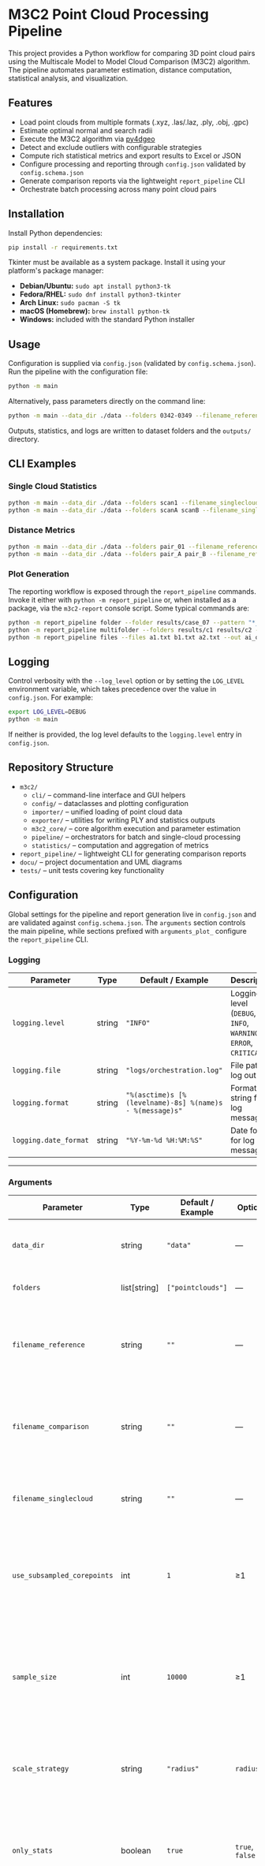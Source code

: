 # M3C2 Point Cloud Processing Pipeline

This project provides a Python workflow for comparing 3D point cloud pairs using the Multiscale Model to Model Cloud Comparison (M3C2) algorithm. The pipeline automates parameter estimation, distance computation, statistical analysis, and visualization.

## Features
- Load point clouds from multiple formats (.xyz, .las/.laz, .ply, .obj, .gpc)
- Estimate optimal normal and search radii
- Execute the M3C2 algorithm via [py4dgeo](https://github.com/py4dgeo/py4dgeo)
- Detect and exclude outliers with configurable strategies
- Compute rich statistical metrics and export results to Excel or JSON
- Configure processing and reporting through `config.json` validated by `config.schema.json`
- Generate comparison reports via the lightweight `report_pipeline` CLI
- Orchestrate batch processing across many point cloud pairs

## Installation
Install Python dependencies:

```bash
pip install -r requirements.txt
```

Tkinter must be available as a system package. Install it using your platform's
package manager:

- **Debian/Ubuntu:** `sudo apt install python3-tk`
- **Fedora/RHEL:** `sudo dnf install python3-tkinter`
- **Arch Linux:** `sudo pacman -S tk`
- **macOS (Homebrew):** `brew install python-tk`
- **Windows:** included with the standard Python installer

## Usage
Configuration is supplied via `config.json` (validated by `config.schema.json`).
Run the pipeline with the configuration file:

```bash
python -m main
```

Alternatively, pass parameters directly on the command line:

```bash
python -m main --data_dir ./data --folders 0342-0349 --filename_reference reference.ply --filename_comparison comparison.ply
```

Outputs, statistics, and logs are written to dataset folders and the `outputs/` directory.

## CLI Examples

### Single Cloud Statistics

```bash
python -m main --data_dir ./data --folders scan1 --filename_singlecloud surface.las --stats_singleordistance single
python -m main --data_dir ./data --folders scanA scanB --filename_singlecloud points.ply --stats_singleordistance single --output_format json
```

### Distance Metrics

```bash
python -m main --data_dir ./data --folders pair_01 --filename_reference ref.ply --filename_comparison cmp.ply --stats_singleordistance distance
python -m main --data_dir ./data --folders pair_A pair_B --filename_reference ref.las --filename_comparison cmp.las --stats_singleordistance distance --use_subsampled_corepoints 5 --outlier_detection_method nmad
```

### Plot Generation

The reporting workflow is exposed through the `report_pipeline` commands. Invoke
it either with `python -m report_pipeline` or, when installed as a package, via
the `m3c2-report` console script. Some typical commands are:

```bash
python -m report_pipeline folder --folder results/case_07 --pattern "*_distances.txt" --out case_07.pdf
python -m report_pipeline multifolder --folders results/c1 results/c2 --pattern "*_dist.txt" --paired --out all_cases.pdf
python -m report_pipeline files --files a1.txt b1.txt a2.txt --out ai_overlay.pdf --legend
```

## Logging

Control verbosity with the `--log_level` option or by setting the `LOG_LEVEL`
environment variable, which takes precedence over the value in `config.json`.
For example:

```bash
export LOG_LEVEL=DEBUG
python -m main
```

If neither is provided, the log level defaults to the `logging.level` entry in
`config.json`.

## Repository Structure
- `m3c2/`
  - `cli/` – command-line interface and GUI helpers
  - `config/` – dataclasses and plotting configuration
  - `importer/` – unified loading of point cloud data
  - `exporter/` – utilities for writing PLY and statistics outputs
  - `m3c2_core/` – core algorithm execution and parameter estimation
  - `pipeline/` – orchestrators for batch and single-cloud processing
  - `statistics/` – computation and aggregation of metrics
- `report_pipeline/` – lightweight CLI for generating comparison reports
- `docu/` – project documentation and UML diagrams
- `tests/` – unit tests covering key functionality

## Configuration

Global settings for the pipeline and report generation live in `config.json` and are validated against `config.schema.json`. The `arguments` section controls the main pipeline, while sections prefixed with `arguments_plot_` configure the `report_pipeline` CLI.

### Logging

| Parameter            | Type    | Default / Example                                   | Description |
|----------------------|---------|----------------------------------------------------|-------------|
| `logging.level`      | string  | `"INFO"`                                           | Logging level (`DEBUG`, `INFO`, `WARNING`, `ERROR`, `CRITICAL`). |
| `logging.file`       | string  | `"logs/orchestration.log"`                         | File path for log output. |
| `logging.format`     | string  | `"%(asctime)s [%(levelname)-8s] %(name)s - %(message)s"` | Format string for log messages. |
| `logging.date_format`| string  | `"%Y-%m-%d %H:%M:%S"`                              | Date format for log messages. |

---

### Arguments

| Parameter                 | Type           | Default / Example | Options                                         | Description |
|---------------------------|----------------|------------------|-------------------------------------------------|-------------|
| `data_dir`                | string         | `"data"`         | —                                               | Input directory containing point cloud folders. |
| `folders`                 | list\[string]  | `["pointclouds"]`| —                                               | List of folders containing point clouds. |
| `filename_reference`      | string         | `""`             | —                                               | Reference point cloud file for distance calculation (not used for single cloud statistics). |
| `filename_comparison`     | string         | `""`             | —                                               | Comparison point cloud file for distance calculation (not used for single cloud statistics). |
| `filename_singlecloud`    | string         | `""`             | —                                               | Single point cloud filename used for single-cloud statistics. |
| `use_subsampled_corepoints` | int          | `1`              | ≥1                                              | Use subsampled core points for distance computation. Eg. 3: Every 3rd point is used for the subsample. |
| `sample_size`             | int            | `10000`          | ≥1                                              | Number of core points used for parameter estimation (normal & projection scale). Not used to subsample distances. |
| `scale_strategy`          | string         | `"radius"`       | `radius`                                        | Parameter estimation strategy. `radius`: derive scales from neighborhood radius. |
| `only_stats`              | boolean        | `true`           | `true`, `false`                                 | Whether to skip M3C2 distances. `true`: compute only statistics; `false`: run full distance analysis. |
| `stats_singleordistance`  | string         | `"single"`       | `single`, `distance`, `plot`                    | Statistics mode. `single`: metrics for a single cloud; `distance`: pairwise distance analysis; `plot`: create plots from existing distance files. |
| `output_format`           | string         | `"excel"`        | `excel`, `json`                                 | Result export format. `excel`: write `.xlsx`; `json`: write JSON file. |
| `project`                 | string         | `"PROJECT"`      | —                                               | Project name used as prefix for folders and output files. |
| `normal_override`         | float / null   | `null`           | —                                               | Manual override for normal scale instead of automatic estimation. |
| `proj_override`           | float / null   | `null`           | —                                               | Manual override for projection scale instead of automatic estimation. |
| `use_existing_params`     | boolean        | `false`          | `true`, `false`                                 | Whether to reuse parameter file. `true`: load existing parameters; `false`: re-estimate parameters. |
| `outlier_detection_method`| string         | `"rmse"`         | `rmse`, `mad`, `nmad`, `std`                    | Outlier removal strategy. `rmse`: threshold by root mean square error; `mad`: median absolute deviation; `nmad`: normalized MAD; `std`: standard deviation. |
| `outlier_multiplicator`   | float          | `3.0`            | —                                               | Multiplicator applied by the chosen outlier method. |
| `log_level`               | string         | `"INFO"`         | `DEBUG`, `INFO`, `WARNING`, `ERROR`, `CRITICAL` | Overrides logging verbosity. `DEBUG`: detailed diagnostics; `INFO`: general messages; `WARNING`: potential issues; `ERROR`: errors; `CRITICAL`: fatal errors. |
